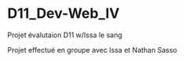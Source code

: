 # D11_Dev-Web_IV
Projet évalutaion D11 w/Issa le sang

Projet effectué en groupe avec Issa et Nathan Sasso
